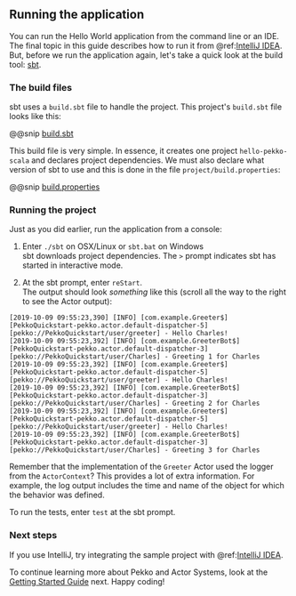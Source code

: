 ## Running the application
 
You can run the Hello World application from the command line or an IDE. The final topic in this guide describes how to run it from @ref:[IntelliJ IDEA](intellij-idea.md). But, before we run the application again, let's take a quick look at the build tool: [sbt](http://www.scala-sbt.org). 
 
### The build files

sbt uses a `build.sbt` file to handle the project. This project's `build.sbt` file looks like this:
 
@@snip [build.sbt]($g8root$/build.sbt)
 
This build file is very simple. In essence, it creates one project `hello-pekko-scala` and declares project dependencies. We must also declare what version of sbt to use and this is done in the file `project/build.properties`:
 
@@snip [build.properties]($g8root$/project/build.properties)
 
### Running the project

Just as you did earlier, run the application from a console:

1. Enter `./sbt` on OSX/Linux or `sbt.bat` on Windows  
   sbt downloads project dependencies. The `>` prompt indicates sbt has started in interactive mode.

1. At the sbt prompt, enter `reStart`.  
   The output should look _something_ like this (scroll all the way to the right to see the Actor output):

```
[2019-10-09 09:55:23,390] [INFO] [com.example.Greeter$] [PekkoQuickstart-pekko.actor.default-dispatcher-5]
[pekko://PekkoQuickstart/user/greeter] - Hello Charles!
[2019-10-09 09:55:23,392] [INFO] [com.example.GreeterBot$] [PekkoQuickstart-pekko.actor.default-dispatcher-3]
[pekko://PekkoQuickstart/user/Charles] - Greeting 1 for Charles
[2019-10-09 09:55:23,392] [INFO] [com.example.Greeter$] [PekkoQuickstart-pekko.actor.default-dispatcher-5]
[pekko://PekkoQuickstart/user/greeter] - Hello Charles!
[2019-10-09 09:55:23,392] [INFO] [com.example.GreeterBot$] [PekkoQuickstart-pekko.actor.default-dispatcher-3]
[pekko://PekkoQuickstart/user/Charles] - Greeting 2 for Charles
[2019-10-09 09:55:23,392] [INFO] [com.example.Greeter$] [PekkoQuickstart-pekko.actor.default-dispatcher-5]
[pekko://PekkoQuickstart/user/greeter] - Hello Charles!
[2019-10-09 09:55:23,392] [INFO] [com.example.GreeterBot$] [PekkoQuickstart-pekko.actor.default-dispatcher-3]
[pekko://PekkoQuickstart/user/Charles] - Greeting 3 for Charles

```
 
Remember that the implementation of the `Greeter` Actor used the logger from the `ActorContext`? 
This provides a lot of extra information. For example, the log output includes the time and name of the object for which the behavior was defined. 
 
To run the tests, enter `test` at the sbt prompt.
 
### Next steps

If you use IntelliJ, try integrating the sample project with @ref:[IntelliJ IDEA](intellij-idea.md).

To continue learning more about Pekko and Actor Systems, look at the [Getting Started Guide](https://org.apache.pekko/docs/pekko/current/scala/guide/introduction.html) next. Happy coding!
